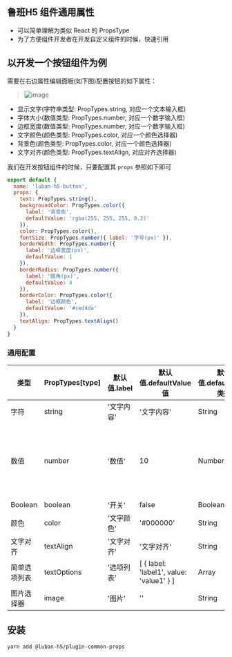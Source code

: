 ## 鲁班H5 组件通用属性
- 可以简单理解为类似 React 的 PropsType
- 为了方便组件开发者在开发自定义组件的时候，快速引用

## 以开发一个按钮组件为例
需要在右边属性编辑面板(如下图)配置按钮的如下属性：

> ![image](https://user-images.githubusercontent.com/12668546/82146772-0592d980-987f-11ea-8c90-6136e4f575f3.png)


- 显示文字(字符串类型: PropTypes.string, 对应一个文本输入框)
- 字体大小(数值类型: PropTypes.number, 对应一个数字输入框)
- 边框宽度(数值类型: PropTypes.number, 对应一个数字输入框)
- 文字颜色(颜色类型: PropTypes.color, 对应一个颜色选择器)
- 背景色(颜色类型: PropTypes.color, 对应一个颜色选择器)
- 文字对齐(颜色类型: PropTypes.textAlign, 对应对齐选择器)

我们在开发按钮组件的时候，只要配置其 `props` 参照如下即可
```js
export default {
  name: 'luban-h5-button',
  props: {
    text: PropTypes.string(),
    backgroundColor: PropTypes.color({
      label: '背景色',
      defaultValue: 'rgba(255, 255, 255, 0.2)'
    }),
    color: PropTypes.color(),
    fontSize: PropTypes.number({ label: '字号(px)' }),
    borderWidth: PropTypes.number({
      label: '边框宽度(px)',
      defaultValue: 1
    }),
    borderRadius: PropTypes.number({
      label: '圆角(px)',
      defaultValue: 4
    }),
    borderColor: PropTypes.color({
      label: '边框颜色',
      defaultValue: '#ced4da'
    }),
    textAlign: PropTypes.textAlign()
  }
}
```

### 通用配置
| 类型 	| PropTypes[type] 	| 默认值.label<String> 	| 默认值.defaultValue 值 	| 默认值.defaultValue 类型 	| 默认值.props 	| 默 认值.props 解释 	|
|--------------	|-----------------	|----------------------	|---------------------------------------------------	|--------------------------	|--------------------------------------	|-----------------------------------------------------	|
| 字符 	| string 	| '文字内容' 	| '文字内容' 	| String 	| - 	|  	|
| 数值 	| number 	| '数值' 	| 10                                                                                                  	| Number 	| {    step: 1,   min: 0,   max: 144 } 	| 用于配置数值编辑器的属性，比如 最小值、最大值、步长 	|
| Boolean 	| boolean 	| '开关' 	| false  	| Boolean 	| - 	|  	|
| 颜色 	| color 	| '文字颜色' 	| '#000000' 	| String 	| - 	|  	|
| 文字对齐 	| textAlign 	| '文字对齐' 	| '文字对齐' 	| String 	| - 	|  	|
| 简单选项列表 	| textOptions 	| '选项列表' 	| [    { label: 'label1',     value: 'value1'   } ] 	| Array 	| - 	|  	|
| 图片选择器 	| image 	| '图片' 	|  '' 	| String 	| - 	|  	|

## 安装
```bash
yarn add @luban-h5/plugin-common-props
```



